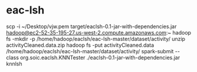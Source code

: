 # eac-lsh
scp -i ~/Desktop/vjw.pem target/eaclsh-0.1-jar-with-dependencies.jar hadoop@ec2-52-35-195-27.us-west-2.compute.amazonaws.com:~
hadoop fs -mkdir -p /home/hadoop/eaclsh/eac-lsh-master/dataset/activity/
unzip activityCleaned.data.zip
hadoop fs -put activityCleaned.data /home/hadoop/eaclsh/eac-lsh-master/dataset/activity/
spark-submit --class org.soic.eaclsh.KNNTester ./eaclsh-0.1-jar-with-dependencies.jar knnlsh

